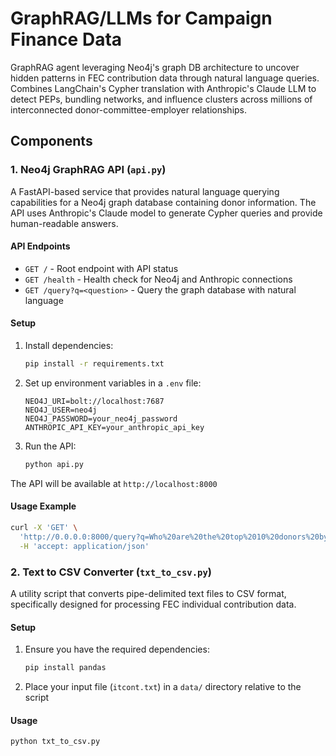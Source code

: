 # GraphRAG/LLMs for Campaign Finance Data

GraphRAG agent leveraging Neo4j's graph DB architecture to uncover hidden patterns in FEC contribution data through natural language queries. Combines LangChain's Cypher translation with Anthropic's Claude LLM to detect PEPs, bundling networks, and influence clusters across millions of interconnected donor-committee-employer relationships.

## Components

### 1. Neo4j GraphRAG API (`api.py`)

A FastAPI-based service that provides natural language querying capabilities for a Neo4j graph database containing donor information. The API uses Anthropic's Claude model to generate Cypher queries and provide human-readable answers.

#### API Endpoints

- `GET /` - Root endpoint with API status
- `GET /health` - Health check for Neo4j and Anthropic connections
- `GET /query?q=<question>` - Query the graph database with natural language

#### Setup

1. Install dependencies:

   ```bash
   pip install -r requirements.txt
   ```

2. Set up environment variables in a `.env` file:

   ```
   NEO4J_URI=bolt://localhost:7687
   NEO4J_USER=neo4j
   NEO4J_PASSWORD=your_neo4j_password
   ANTHROPIC_API_KEY=your_anthropic_api_key
   ```

3. Run the API:
   ```bash
   python api.py
   ```

The API will be available at `http://localhost:8000`

#### Usage Example

```bash
curl -X 'GET' \
  'http://0.0.0.0:8000/query?q=Who%20are%20the%20top%2010%20donors%20by%20amount%3F' \
  -H 'accept: application/json'
```

### 2. Text to CSV Converter (`txt_to_csv.py`)

A utility script that converts pipe-delimited text files to CSV format, specifically designed for processing FEC individual contribution data.

#### Setup

1. Ensure you have the required dependencies:

   ```bash
   pip install pandas
   ```

2. Place your input file (`itcont.txt`) in a `data/` directory relative to the script

#### Usage

```bash
python txt_to_csv.py
```
